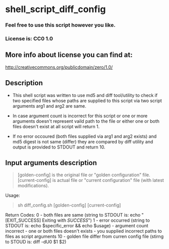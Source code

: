 # shell_script_diff_config

### Feel free to use this script however you like.
### License is: CC0 1.0

## More info about license you can find at:
http://creativecommons.org/publicdomain/zero/1.0/

## Description
* This shell script was written to use md5 and diff tool/utility to check if two
specified files whose paths are supplied to this script via two script arguments
arg1 and arg2 are same.

* In case argument count is incorrect for this script or one or more arguments doesn't
represent vaild path to the file or either one or both files doesn't exist at all
script will return 1.

* If no error occoured (both files supplied via arg1 and arg2 exists) and md5 digest
is not same (differ) they are compared by diff utility
and output is provided to STDOUT and return 10.

## Input arguments description
> [golden-config] is the original file or "golden configuration" file.
> [current-config] is actual file or "current configuration" file (with latest modifications).

Usage:
> sh diff_config.sh [golden-config] [current-config]

Return Codes:
0  - both files are same (string to STDOUT is: echo "[EXIT_SUCCESS] Exiting with *SUCCESS*")
1  - error occurred (string to STDOUT is: echo $specific_error && echo $usage)
      - argument count incorrect
      - one or both files doesn't exists
      - you supplied incorrect paths to files as script arguments
10 - golden file differ from curren config file (stirng to STOUD is: diff -dU0 $1 $2)
